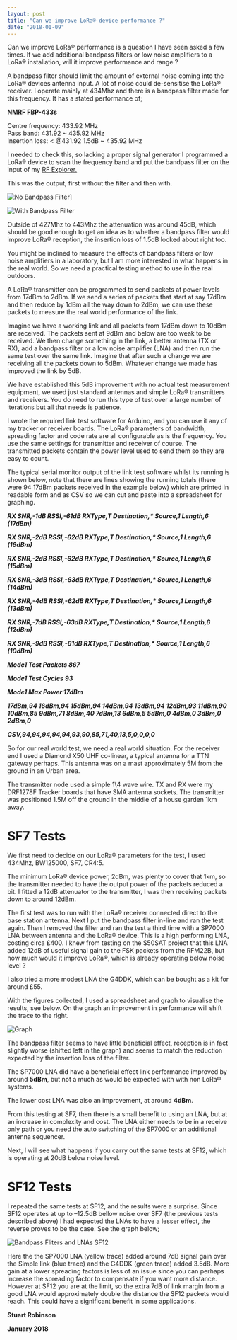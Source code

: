 ```yaml
---
layout: post
title: "Can we improve LoRa® device performance ?"
date: "2018-01-09"
---
```


Can we improve LoRa® performance is a question I have seen asked a few times. If we add additional bandpass filters or low noise amplifiers to a LoRa® installation, will it improve performance and range ?

A bandpass filter should limit the amount of external noise coming into the LoRa® devices antenna input. A lot of noise could de-sensitise the LoRa® receiver. I operate mainly at 434Mhz and there is a bandpass filter made for this frequency. It has a stated performance of;

**NMRF FBP-433s**

Centre frequency: 433.92 MHz  
Pass band: 431.92 ~ 435.92 MHz  
Insertion loss: < @431.92 1.5dB ~ 435.92 MHz

I needed to check this, so lacking a proper signal generator I programmed a LoRa® device to scan the frequency band and put the bandpass filter on the input of my [RF Explorer.](http://j3.rf-explorer.com/)

This was the output, first without the filter and then with.

![No Bandpass Filter](/images/No-Bandpass-Filter_thumb.jpg "No Bandpass Filter")]

![With Bandpass Filter](/images/With-Bandpass-Filter_thumb.jpg "With Bandpass Filter")

Outside of 427Mhz to 443Mhz the attenuation was around 45dB, which should be good enough to get an idea as to whether a bandpass filter would improve LoRa® reception, the insertion loss of 1.5dB looked about right too.

You might be inclined to measure the effects of bandpass filters or low noise amplifiers in a laboratory, but I am more interested in what happens in the real world. So we need a practical testing method to use in the real outdoors.

A LoRa® transmitter can be programmed to send packets at power levels from 17dBm to 2dBm. If we send a series of packets that start at say 17dBm and then reduce by 1dBm all the way down to 2dBm, we can use these packets to measure the real world performance of the link.

Imagine we have a working link and all packets from 17dBm down to 10dBm are received. The packets sent at 9dBm and below are too weak to be received. We then change something in the link, a better antenna (TX or RX), add a bandpass filter or a low noise amplifier (LNA) and then run the same test over the same link. Imagine that after such a change we are receiving all the packets down to 5dBm. Whatever change we made has improved the link by 5dB.

We have established this 5dB improvement with no actual test measurement equipment, we used just standard antennas and simple LoRa® transmitters and receivers. You do need to run this type of test over a large number of iterations but all that needs is patience.

I wrote the required link test software for Arduino, and you can use it any of my tracker or receiver boards. The LoRa® parameters of bandwidth, spreading factor and code rate are all configurable as is the frequency. You use the same settings for transmitter and receiver of course. The transmitted packets contain the power level used to send them so they are easy to count.

The typical serial monitor output of the link test software whilst its running is shown below, note that there are lines showing the running totals (there were 94 17dBm packets received in the example below) which are printed in readable form and as CSV so we can cut and paste into a spreadsheet for graphing.

_**RX SNR,-1dB RSSI,-61dB RXType,T Destination,\* Source,1 Length,6 (17dBm)**_

_**RX SNR,-2dB RSSI,-62dB RXType,T Destination,\* Source,1 Length,6 (16dBm)**_

_**RX SNR,-2dB RSSI,-62dB RXType,T Destination,\* Source,1 Length,6 (15dBm)**_

_**RX SNR,-3dB RSSI,-63dB RXType,T Destination,\* Source,1 Length,6 (14dBm)**_

_**RX SNR,-4dB RSSI,-62dB RXType,T Destination,\* Source,1 Length,6 (13dBm)**_

_**RX SNR,-7dB RSSI,-63dB RXType,T Destination,\* Source,1 Length,6 (12dBm)**_

_**RX SNR,-9dB RSSI,-61dB RXType,T Destination,\* Source,1 Length,6 (10dBm)**_

_**Mode1 Test Packets 867**_

_**Mode1 Test Cycles 93**_

_**Mode1 Max Power 17dBm**_

_**17dBm,94 16dBm,94 15dBm,94 14dBm,94 13dBm,94 12dBm,93 11dBm,90 10dBm,85 9dBm,71 8dBm,40 7dBm,13 6dBm,5 5dBm,0 4dBm,0 3dBm,0 2dBm,0**_

_**CSV,94,94,94,94,94,93,90,85,71,40,13,5,0,0,0,0**_

So for our real world test, we need a real world situation. For the receiver end I used a Diamond X50 UHF co-linear, a typical antenna for a TTN gateway perhaps. This antenna was on a mast approximately 5M from the ground in an Urban area.

The transmitter node used a simple 1\\4 wave wire. TX and RX were my DRF1278F Tracker boards that have SMA antenna sockets. The transmitter was positioned 1.5M off the ground in the middle of a house garden 1km away.

# SF7 Tests

We first need to decide on our LoRa® parameters for the test, I used 434Mhz, BW125000, SF7, CR4:5.

The minimum LoRa® device power, 2dBm, was plenty to cover that 1km, so the transmitter needed to have the output power of the packets reduced a bit. I fitted a 12dB attenuator to the transmitter, I was then receiving packets down to around 12dBm.

The first test was to run with the LoRa® receiver connected direct to the base station antenna. Next I put the bandpass filter in-line and ran the test again. Then I removed the filter and ran the test a third time with a SP7000 LNA between antenna and the LoRa® device. This is a high performing LNA, costing circa £400. I knew from testing on the $50SAT project that this LNA added 12dB of useful signal gain to the FSK packets from the RFM22B, but how much would it improve LoRa®, which is already operating below noise level ?

I also tried a more modest LNA the G4DDK, which can be bought as a kit for around £55.

With the figures collected, I used a spreadsheet and graph to visualise the results, see below. On the graph an improvement in performance will shift the trace to the right.

![Graph](/images/Graph_thumb.jpg "Graph")

The bandpass filter seems to have little beneficial effect, reception is in fact slightly worse (shifted left in the graph) and seems to match the reduction expected by the insertion loss of the filter.

The SP7000 LNA did have a beneficial effect link performance improved by around **5dBm**, but not a much as would be expected with with non LoRa® systems.

The lower cost LNA was also an improvement, at around **4dBm**.

From this testing at SF7, then there is a small benefit to using an LNA, but at an increase in complexity and cost. The LNA either needs to be in a receive only path or you need the auto switching of the SP7000 or an additional antenna sequencer.

Next, I will see what happens if you carry out the same tests at SF12, which is operating at 20dB below noise level.

# SF12 Tests

I repeated the same tests at SF12, and the results were a surprise. Since SF12 operates at up to –12.5dB bellow noise over SF7 (the previous tests described above) I had expected the LNAs to have a lesser effect, the reverse proves to be the case. See the graph below;

![Bandpass Fliters and LNAs SF12](/images/Bandpass-Fliters-and-LNAs-SF12_thumb.jpg "Bandpass Fliters and LNAs SF12")


Here the the SP7000 LNA (yellow trace) added around 7dB signal gain over the Simple link (blue trace) and the G4DDK (green trace) added 3.5dB. More gain at a lower spreading factors is less of an issue since you can perhaps increase the spreading factor to compensate if you want more distance. However at SF12 you are at the limit, so the extra 7dB of link margin from a good LNA would approximately double the distance the SF12 packets would reach. This could have a significant benefit in some applications.

**Stuart Robinson**

**January 2018**

